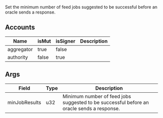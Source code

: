 Set the minimum number of feed jobs suggested to be successful before an oracle sends a response.

## Accounts

| Name       | isMut | isSigner | Description |
| ---------- | ----- | -------- | ----------- |
| aggregator | true  | false    |             |
| authority  | false | true     |             |

## Args

| Field         | Type | Description                                                                               |
| ------------- | ---- | ----------------------------------------------------------------------------------------- |
| minJobResults | u32  | Minimum number of feed jobs suggested to be successful before an oracle sends a response. |
